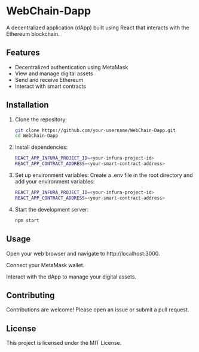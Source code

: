 # WebChain-Dapp

A decentralized application (dApp) built using React that interacts with the Ethereum blockchain.

## Features

- Decentralized authentication using MetaMask
- View and manage digital assets
- Send and receive Ethereum
- Interact with smart contracts

## Installation

1. Clone the repository:
   ```bash
   git clone https://github.com/your-username/WebChain-Dapp.git
   cd WebChain-Dapp

2. Install dependencies:
   ```bash
   REACT_APP_INFURA_PROJECT_ID=<your-infura-project-id>
   REACT_APP_CONTRACT_ADDRESS=<your-smart-contract-address>

4. Set up environment variables:
   Create a .env file in the root directory and add your environment variables:
   ```bash
   REACT_APP_INFURA_PROJECT_ID=<your-infura-project-id>
   REACT_APP_CONTRACT_ADDRESS=<your-smart-contract-address>

6. Start the development server:
   ```bash
   npm start

## Usage

  Open your web browser and navigate to http://localhost:3000.
  
  Connect your MetaMask wallet.
   
  Interact with the dApp to manage your digital assets.

## Contributing

   Contributions are welcome! Please open an issue or submit a pull request.

## License
This project is licensed under the MIT License.
